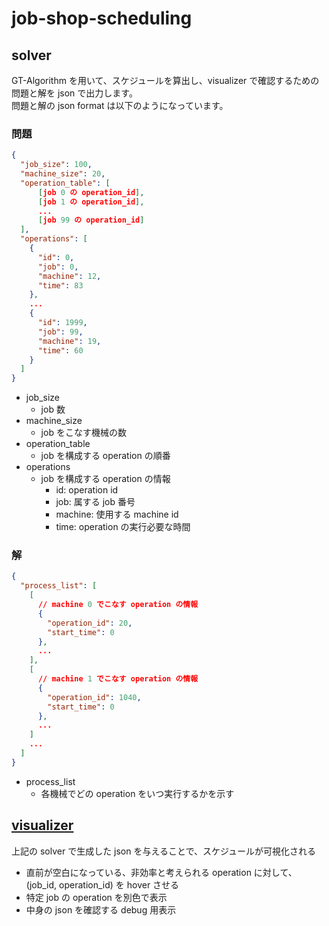 # job-shop-scheduling

## solver

GT-Algorithm を用いて、スケジュールを算出し、visualizer  で確認するための問題と解を json で出力します。  
問題と解の json format は以下のようになっています。

### 問題

```json
{
  "job_size": 100,
  "machine_size": 20,
  "operation_table": [
      [job 0 の operation_id],
      [job 1 の operation_id],
      ...
      [job 99 の operation_id]
  ],
  "operations": [
    {
      "id": 0,
      "job": 0,
      "machine": 12,
      "time": 83
    },
    ...
    {
      "id": 1999,
      "job": 99,
      "machine": 19,
      "time": 60
    }
  ]
}
```

* job_size
    * job 数
* machine_size
    * job をこなす機械の数
* operation_table
    * job を構成する operation の順番
* operations
    * job を構成する operation の情報
        * id: operation id
        * job: 属する job 番号
        * machine: 使用する machine id
        * time: operation の実行必要な時間

### 解

```json
{
  "process_list": [
    [
      // machine 0 でこなす operation の情報
      {
        "operation_id": 20,
        "start_time": 0
      },
      ...
    ],
    [
      // machine 1 でこなす operation の情報
      {
        "operation_id": 1040,
        "start_time": 0
      },
      ...
    ]
    ...
  ]
}
```

* process_list
    * 各機械でどの operation をいつ実行するかを示す

## [visualizer](https://xyz600.github.io/job-shop-scheduling/)

上記の solver で生成した json を与えることで、スケジュールが可視化される

* 直前が空白になっている、非効率と考えられる operation に対して、(job_id, operation_id) を hover させる
* 特定 job の operation を別色で表示
* 中身の json を確認する debug 用表示